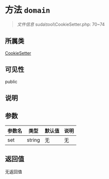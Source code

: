 # 方法 `domain`

> *文件信息* suda\tool\CookieSetter.php: 70~74

## 所属类 

[CookieSetter](../CookieSetter.md)

## 可见性

 public 

## 说明



## 参数


| 参数名 | 类型 | 默认值 | 说明 |
|--------|-----|-------|-------|
| set |  string | 无 | 无 |



## 返回值

无返回值
